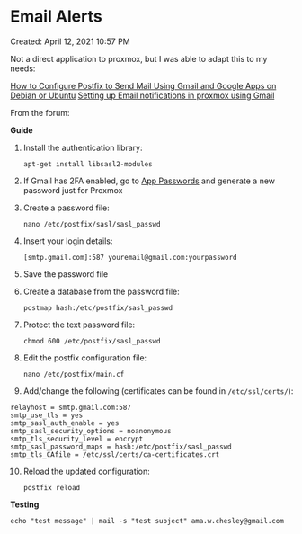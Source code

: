 # Email Alerts

Created: April 12, 2021 10:57 PM

Not a direct application to proxmox, but I was able to adapt this to my needs: 

[How to Configure Postfix to Send Mail Using Gmail and Google Apps on Debian or Ubuntu](https://www.linode.com/docs/guides/configure-postfix-to-send-mail-using-gmail-and-google-apps-on-debian-or-ubuntu/)
[Setting up Email notifications in proxmox using Gmail](https://www.naturalborncoder.com/linux/2023/05/19/setting-up-email-notifications-in-proxmox-using-gmail/)

From the forum: 

**Guide**

1. Install the authentication library:

    `apt-get install libsasl2-modules`

2. If Gmail has 2FA enabled, go to [App Passwords](https://security.google.com/settings/security/apppasswords) and generate a new password just for Proxmox
3. Create a password file:

    `nano /etc/postfix/sasl/sasl_passwd`

4. Insert your login details:

    `[smtp.gmail.com]:587 youremail@gmail.com:yourpassword`

5. Save the password file
6. Create a database from the password file:

    `postmap hash:/etc/postfix/sasl_passwd`

7. Protect the text password file:

    `chmod 600 /etc/postfix/sasl_passwd`

8. Edit the postfix configuration file:

    `nano /etc/postfix/main.cf`

9. Add/change the following (certificates can be found in `/etc/ssl/certs/`):

```
relayhost = smtp.gmail.com:587
smtp_use_tls = yes
smtp_sasl_auth_enable = yes
smtp_sasl_security_options = noanonymous
smtp_tls_security_level = encrypt
smtp_sasl_password_maps = hash:/etc/postfix/sasl_passwd
smtp_tls_CAfile = /etc/ssl/certs/ca-certificates.crt
```

10. Reload the updated configuration:

    `postfix reload`

**Testing**

`echo "test message" | mail -s "test subject" ama.w.chesley@gmail.com`